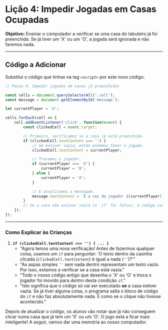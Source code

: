 # Lição 4: Impedir Jogadas em Casas Ocupadas

**Objetivo:** Ensinar o computador a verificar se uma casa do tabuleiro já foi preenchida. Se já tiver um 'X' ou um 'O', a jogada será ignorada e não faremos nada.

---

## Código a Adicionar

Substitui o código que tinhas na tag `<script>` por este novo código:

```javascript
// Passo 4: Impedir jogadas em casas já preenchidas

const cells = document.querySelectorAll('.cell');
const message = document.getElementById('message');

let currentPlayer = 'X';

cells.forEach(cell => {
    cell.addEventListener('click', function(event) {
        const clickedCell = event.target;

        // Primeiro, verificamos se a casa já está preenchida.
        if (clickedCell.textContent === '') {
            // Se estiver vazia, então podemos fazer a jogada.
            clickedCell.textContent = currentPlayer;

            // Trocamos o jogador.
            if (currentPlayer === 'X') {
                currentPlayer = 'O';
            } else {
                currentPlayer = 'X';
            }

            // E atualizamos a mensagem.
            message.textContent = `É a vez do jogador ${currentPlayer}`;
        }
        // Se a casa não estiver vazia (o `if` for falso), o código simplesmente não faz nada!
    });
});
```

---

### Como Explicar às Crianças

1. **`if (clickedCell.textContent === '') { ... }`**
    * "Agora temos uma nova verificação! Antes de fazermos qualquer coisa, usamos um `if` para perguntar: 'O texto dentro da casinha clicada (`clickedCell.textContent`) é igual a nada (`''`)?'"
    * "As aspas simples `''` sem nada dentro representam um texto vazio. Por isso, estamos a verificar se a casa está vazia."
    * "Todo o nosso código antigo que desenha o 'X' ou 'O' e troca o jogador foi movido para *dentro* desta condição `if`."
    * "Isto significa que o código só vai ser executado **se** a casa estiver vazia. Se já tiver alguma coisa, o programa salta o bloco de código do `if` e não faz absolutamente nada. É como se o clique não tivesse acontecido."

Depois de atualizar o código, os alunos vão notar que já não conseguem clicar numa casa que já tem um 'X' ou um 'O'. O jogo está a ficar mais inteligente! A seguir, vamos dar uma memória ao nosso computador.
